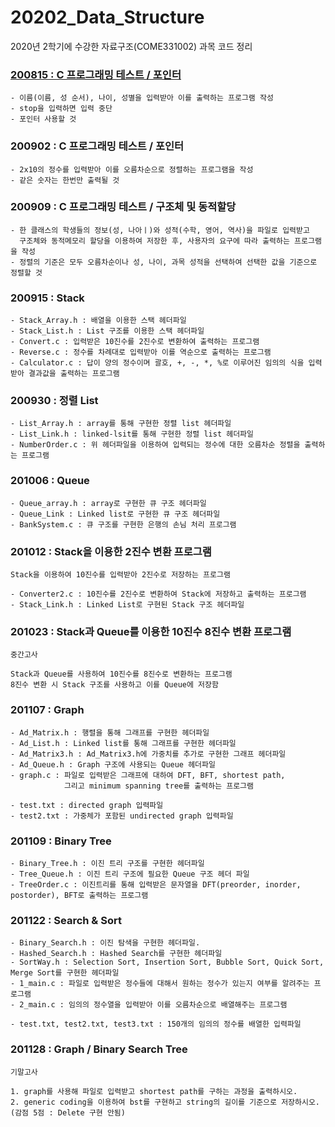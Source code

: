 # 20202_Data_Structure
2020년 2학기에 수강한 자료구조(COME331002) 과목 코드 정리



### [200815 : C 프로그래밍 테스트 / 포인터](https://github.com/bh2980/20202_DataStructure/tree/main/200815)
```
- 이름(이름, 성 순서), 나이, 성별을 입력받아 이를 출력하는 프로그램 작성
- stop을 입력하면 입력 중단
- 포인터 사용할 것
```
### 200902 : C 프로그래밍 테스트 / 포인터
```
- 2x10의 정수를 입력받아 이를 오름차순으로 정렬하는 프로그램을 작성
- 같은 숫자는 한번만 출력될 것
```
### 200909 : C 프로그래밍 테스트 / 구조체 및 동적할당
```
- 한 클래스의 학생들의 정보(성, 나아ㅣ)와 성적(수학, 영어, 역사)을 파일로 입력받고 
  구조체와 동적메모리 할당을 이용하여 저장한 후, 사용자의 요구에 따라 출력하는 프로그램을 작성
- 정렬의 기준은 모두 오름차순이나 성, 나이, 과목 성적을 선택하여 선택한 값을 기준으로 정렬할 것
```
### 200915 : Stack
```
- Stack_Array.h : 배열을 이용한 스택 헤더파일
- Stack_List.h : List 구조를 이용한 스택 헤더파일
- Convert.c : 입력받은 10진수를 2진수로 변환하여 출력하는 프로그램
- Reverse.c : 정수를 차례대로 입력받아 이를 역순으로 출력하는 프로그램
- Calculator.c : 답이 양의 정수이며 괄호, +, -, *, %로 이루어진 임의의 식을 입력받아 결과값을 출력하는 프로그램
```
### 200930 : 정렬 List
```
- List_Array.h : array를 통해 구현한 정렬 list 헤더파일
- List_Link.h : linked-lsit를 통해 구현한 정렬 list 헤더파일
- NumberOrder.c : 위 헤더파일을 이용하여 입력되는 정수에 대한 오름차순 정렬을 출력하는 프로그램
```
### 201006 : Queue
```
- Queue_array.h : array로 구현한 큐 구조 헤더파일
- Queue_Link : Linked list로 구현한 큐 구조 헤더파일
- BankSystem.c : 큐 구조를 구현한 은행의 손님 처리 프로그램
```
### 201012 : Stack을 이용한 2진수 변환 프로그램
```
Stack을 이용하여 10진수를 입력받아 2진수로 저장하는 프로그램

- Converter2.c : 10진수를 2진수로 변환하여 Stack에 저장하고 출력하는 프로그램
- Stack_Link.h : Linked List로 구현된 Stack 구조 헤더파일
```
### 201023 : Stack과 Queue를 이용한 10진수 8진수 변환 프로그램
```
중간고사

Stack과 Queue를 사용하여 10진수를 8진수로 변환하는 프로그램
8진수 변환 시 Stack 구조를 사용하고 이를 Queue에 저장함
```
### 201107 : Graph
```
- Ad_Matrix.h : 행렬을 통해 그래프를 구현한 헤더파일
- Ad_List.h : Linked list를 통해 그래프를 구현한 헤더파일
- Ad_Matrix3.h : Ad_Matrix3.h에 가중치를 추가로 구현한 그래프 헤더파일
- Ad_Queue.h : Graph 구조에 사용되는 Queue 헤더파일
- graph.c : 파일로 입력받은 그래프에 대하여 DFT, BFT, shortest path,
            그리고 minimum spanning tree를 출력하는 프로그램

- test.txt : directed graph 입력파일
- test2.txt : 가중체가 포함된 undirected graph 입력파일
```
### 201109 : Binary Tree
```
- Binary_Tree.h : 이진 트리 구조를 구현한 헤더파일
- Tree_Queue.h : 이진 트리 구조에 필요한 Queue 구조 헤더 파일
- TreeOrder.c : 이진트리를 통해 입력받은 문자열을 DFT(preorder, inorder, postorder), BFT로 출력하는 프로그램
```
### 201122 : Search & Sort
```
- Binary_Search.h : 이진 탐색을 구현한 헤더파일.
- Hashed_Search.h : Hashed Search를 구현한 헤더파일
- SortWay.h : Selection Sort, Insertion Sort, Bubble Sort, Quick Sort, Merge Sort를 구현한 헤더파일
- 1_main.c : 파일로 입력받은 정수들에 대해서 원하는 정수가 있는지 여부를 알려주는 프로그램
- 2_main.c : 임의의 정수열을 입력받아 이를 오름차순으로 배열해주는 프로그램

- test.txt, test2.txt, test3.txt : 150개의 임의의 정수를 배열한 입력파일
```
### 201128 : Graph / Binary Search Tree
```
기말고사

1. graph를 사용해 파일로 입력받고 shortest path를 구하는 과정을 출력하시오.
2. generic coding을 이용하여 bst를 구현하고 string의 길이를 기준으로 저장하시오. (감점 5점 : Delete 구현 안됨)
```
